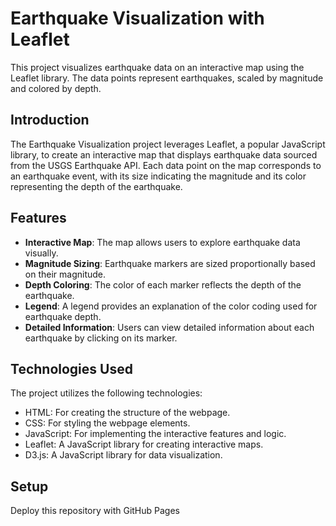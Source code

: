 # Earthquake Visualization with Leaflet

This project visualizes earthquake data on an interactive map using the Leaflet library. The data points represent earthquakes, scaled by magnitude and colored by depth.

## Introduction

The Earthquake Visualization project leverages Leaflet, a popular JavaScript library, to create an interactive map that displays earthquake data sourced from the USGS Earthquake API. Each data point on the map corresponds to an earthquake event, with its size indicating the magnitude and its color representing the depth of the earthquake.

## Features

- **Interactive Map**: The map allows users to explore earthquake data visually.
- **Magnitude Sizing**: Earthquake markers are sized proportionally based on their magnitude.
- **Depth Coloring**: The color of each marker reflects the depth of the earthquake.
- **Legend**: A legend provides an explanation of the color coding used for earthquake depth.
- **Detailed Information**: Users can view detailed information about each earthquake by clicking on its marker.

## Technologies Used

The project utilizes the following technologies:

- HTML: For creating the structure of the webpage.
- CSS: For styling the webpage elements.
- JavaScript: For implementing the interactive features and logic.
- Leaflet: A JavaScript library for creating interactive maps.
- D3.js: A JavaScript library for data visualization.

## Setup

Deploy this repository with GitHub Pages
